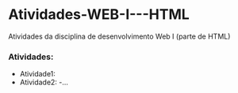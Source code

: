# Atividades-WEB-I---HTML
Atividades da disciplina de desenvolvimento Web I (parte de HTML)
### Atividades:
- Atividade1: <blablabla>
- Atividade2: <blablabla>
-...
